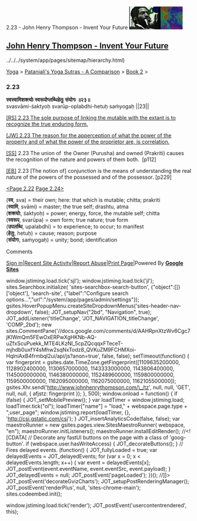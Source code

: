 2.23 - John Henry Thompson - Invent Your Future [![John Henry Thompson - Invent Your Future](../../../_/rsrc/1329567069254/config/customLogo.gif-revision=6.png)](../../../index.html)

[John Henry Thompson - Invent Your Future](../../../index.html)
---------------------------------------------------------------

../../../system/app/pages/sitemap/hierarchy.html)
    

[Yoga](../../../yoga.html)‎ > ‎[Patanjali's Yoga Sutras - A Comparison](../../patanjani.html)‎ > ‎[Book 2](../book-2.html)‎ > ‎

### 2.23

**स्वस्वामिशक्त्योः स्वरूपोप्लब्धिहेतुः संयोगः ॥२३॥**  
svasvāmi-śaktyoḥ svarūp-oplabdhi-hetuḥ saṁyogaḥ ||23||  
  
  
[\[RS\] 2.23 The sole purpose of linking the mutable with the extant is to recognize the true enduring form.](http://www.ashtangayoga.info/philosophy/yoga-sutra-patanjali/chapter-2/item/svasvami-shaktyoh-svarup-oplabdhi-hetuh-sanyogah/)  
  
[\[JW\] 2.23 The reason for the apperception of what the power of the property and of what the power of the proprietor are, is correlation.](http://books.google.com/books?id=YzFImjtOxUwC&pg=PA160&ci=146%2C927%2C759%2C77&source=bookclip)  
  
[\[SS\]](http://www.amazon.com/Yoga-Sutras-Patanjali-Commentary-Satchidananda/dp/0932040381) 2.23 The union of  the Owner (Purusha) and owned (Prakriti) causes the recognition of the nature and powers of them both.  \[p112\]  
  
[\[EB\]](http://www.amazon.com/Yoga-Sutras-Patanjali-Translation-Commentary/dp/0865477361/ref=sr_1_1?ie=UTF8&s=books&qid=1250508322&sr=1-1) 2.23 \[The notion of\] conjunction is the means of understanding the real nature of the powers of the possessed and of the possessor. \[p229\]  
  
[<Page 2.22](222.html)  [Page 2.24>](224.html)  
  

(**स्व**, sva) = their own; here: that which is mutable; chitta; prakriti  
(**स्वामि**, svāmi) = master; the true self; drashtu, atma  
(**शक्त्योः**, śaktyoḥ) = power; energy, force, the mutable self; chitta  
(**स्वरूप**, svarūpa) = own form; true nature; true form  
(**उपलब्धि**, upalabdhi) = to experience; to occur; to manifest  
(**हेतुः**, hetuḥ) = cause; reason; purpose  
(**संयोगः**, saṁyogaḥ) = unity; bond; identification

Comments

[Sign in](https://accounts.google.com/ServiceLogin?continue=http://sites.google.com/a/johnhenrythompson.com/jht/yoga/patanjani/book-2/223&service=jotspot)|[Recent Site Activity](../../../system/app/pages/recentChanges.html)|[Report Abuse](http://sites.google.com/a/johnhenrythompson.com/jht/system/app/pages/reportAbuse)|[Print Page](javascript:;)|Powered By **[Google Sites](http://sites.google.com/site)**

window.jstiming.load.tick('sjl'); window.jstiming.load.tick('jl'); sites.Searchbox.initialize( 'sites-searchbox-search-button', {"object":\[\]}\['object'\], 'search-site', {"label":"Configure search options...","url":"/system/app/pages/admin/settings"}); gsites.HoverPopupMenu.createSiteDropdownMenus('sites-header-nav-dropdown', false); JOT\_setupNav("2bd", "Navigation", true); JOT\_addListener('titleChange', 'JOT\_NAVIGATION\_titleChange', 'COMP\_2bd'); new sites.CommentPane('//docs.google.com/comments/d/AAHRpnXtzWv6Cgc7jKlWmQm5FEwOxERPwXgHKNb-AQ-uZfxScuPuekk\_MTE4LKzNI\_5cpZQcqqxFTeceT-mjhdb0uxfY4sMhw2sqNxTodz8\_QVKuZM9FCHMXoi-HqlniAxB4frmbql2ui/api/js?anon=true', false, false); setTimeout(function() { var fingerprint = gsites.date.TimeZone.getFingerprint(\[1109635200000, 1128902400000, 1130657000000, 1143333000000, 1143806400000, 1145000000000, 1146380000000, 1152489600000, 1159800000000, 1159500000000, 1162095000000, 1162075000000, 1162105500000\]); gsites.Xhr.send('http://www.johnhenrythompson.com/\_/tz', null, null, 'GET', null, null, { afjstz: fingerprint }); }, 500); window.onload = function() { if (false) { JOT\_setMobilePreview(); } var loadTimer = window.jstiming.load; loadTimer.tick("ol"); loadTimer\["name"\] = "load," + webspace.page.type + ",user\_page"; window.jstiming.report(loadTimer, {}, 'http://csi.gstatic.com/csi'); } JOT\_insertAnalyticsCode(false, false); var maestroRunner = new gsites.pages.view.SitesMaestroRunner( webspace, "en"); maestroRunner.initListeners(); maestroRunner.installEditRender(); //<!\[CDATA\[ // Decorate any fastUI buttons on the page with a class of 'goog-button'. if (webspace.user.hasWriteAccess) { JOT\_decorateButtons(); } // Fires delayed events. (function() { JOT\_fullyLoaded = true; var delayedEvents = JOT\_delayedEvents; for (var x = 0; x < delayedEvents.length; x++) { var event = delayedEvents\[x\]; JOT\_postEvent(event.eventName, event.eventSrc, event.payload); } JOT\_delayedEvents = null; JOT\_postEvent('pageLoaded'); })(); //\]\]> JOT\_postEvent('decorateGvizCharts'); JOT\_setupPostRenderingManager(); JOT\_postEvent('renderPlus', null, 'sites-chrome-main'); sites.codeembed.init();

window.jstiming.load.tick('render'); JOT\_postEvent('usercontentrendered', this);